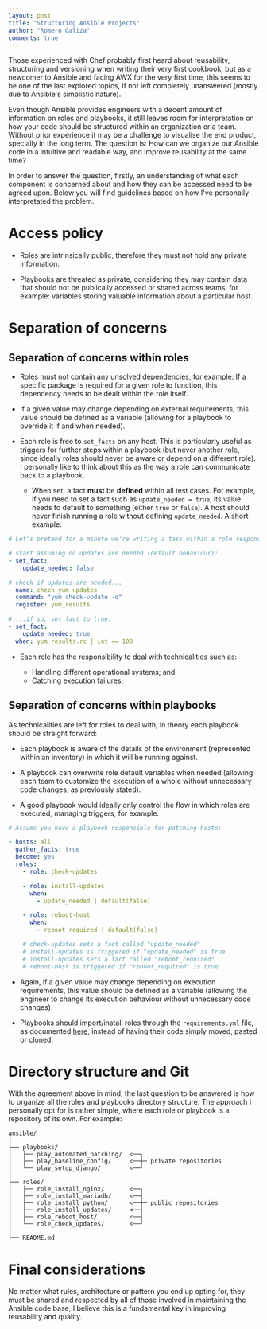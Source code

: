 ```yaml
---
layout: post
title: "Structuring Ansible Projects"
author: "Romero Galiza"
comments: true
---
```


Those experienced with Chef probably first heard about reusability, structuring and versioning when writing their very first cookbook, but as a newcomer to Ansible and facing AWX for the very first time, this seems to be one of the last explored topics, if not left completely unanswered (mostly due to Ansible's simplistic nature).

Even though Ansible provides engineers with a decent amount of information on roles and playbooks, it still leaves room for interpretation on how your code should be structured within an organization or a team. Without prior experience it may be a challenge to visualise the end product, specially in the long term. The question is: How can we organize our Ansible code in a intuitive and readable way, and improve reusability at the same time?

In order to answer the question, firstly, an understanding of what each component is concerned about and how they can be accessed need to be agreed upon. Below you will find guidelines based on how I've personally interpretated the problem.

# Access policy

- Roles are intrinsically public, therefore they must not hold any private information.

- Playbooks are threated as private, considering they may contain data that should not be publically accessed or shared across teams, for example: variables storing valuable information about a particular host.

# Separation of concerns

## Separation of concerns within roles

- Roles must not contain any unsolved dependencies, for example: If a specific package is required for a given role to function, this dependency needs to be dealt within the role itself.

- If a given value may change depending on external requirements, this value should be defined as a variable (allowing for a playbook to override it if and when needed).

- Each role is free to `set_facts` on any host. This is particularly useful as triggers for further steps within a playbook (but never another role, since ideally roles should never be aware or depend on a different role). I personally like to think about this as the way a role can communicate back to a playbook.

  - When set, a fact **must** be **defined** within all test cases. For example, if you need to set a fact such as `update_needed = true`, its value needs to default to something (either `true` or `false`). A host should never finish running a role without defining `update_needed`. A short example:

```yml
# Let's pretend for a minute we're writing a task within a role responsible for checking if any updates are need within a CentOS/RHEL host...

# start assuming no updates are needed (default behaviour):
- set_fact:
    update_needed: false

# check if updates are needed...
- name: check yum updates
  command: "yum check-update -q"
  register: yum_results

# ...if so, set fact to true:
- set_fact:
    update_needed: true
  when: yum_results.rc | int == 100
```

- Each role has the responsibility to deal with technicalities such as:

  - Handling different operational systems; and
  - Catching execution failures;

## Separation of concerns within playbooks

As technicalities are left for roles to deal with, in theory each playbook should be straight forward:

- Each playbook is aware of the details of the environment (represented within an inventory) in which it will be running against.

- A playbook can overwrite role default variables when needed (allowing each team to customize the execution of a whole without unnecessary code changes, as previously stated).

- A good playbook would ideally only control the flow in which roles are executed, managing triggers, for example:

```yml
# Assume you have a playbook responsible for patching hosts:

- hosts: all
  gather_facts: true
  become: yes
  roles:
    - role: check-updates

    - role: install-updates
      when:
        - update_needed | default(false)

    - role: reboot-host
      when:
        - reboot_required | default(false)

    # check-updates sets a fact called "update_needed"
    # install-updates is triggered if "update_needed" is true
    # install-updates sets a fact called "reboot_required"
    # reboot-host is triggered if "reboot_required" is true
```

- Again, if a given value may change depending on execution requirements, this value should be defined as a variable (allowing the engineer to change its execution behaviour without unnecessary code changes).

- Playbooks should import/install roles through the `requirements.yml` file, as documented [here](https://docs.ansible.com/ansible/latest/reference_appendices/galaxy.html#installing-roles), instead of having their code simply moved, pasted or cloned.

# Directory structure and Git

With the agreement above in mind, the last question to be answered is how to organize all the roles and playbooks directory structure.
The approach I personally opt for is rather simple, where each role or playbook is a repository of its own. For example:

```text
ansible/
│
├── playbooks/
│   ├── play_automated_patching/  <──┐
│   ├── play_baseline_config/     <──┼─ private repositories
│   └── play_setup_django/        <──┘
│
├── roles/
│   ├── role_install_nginx/       <──┐
│   ├── role_install_mariadb/     <──┤
│   ├── role_install_python/      <──┼─ public repositories
│   ├── role_install_updates/     <──┤
│   ├── role_reboot_host/         <──┤
│   └── role_check_updates/       <──┘
│
└── README.md

```

# Final considerations

No matter what rules, architecture or pattern you end up opting for, they must be shared and respected by all of those involved in maintaining the Ansible code base, I believe this is a fundamental key in improving reusability and quality.
